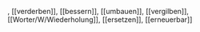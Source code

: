 , [[verderben]], [[bessern]], [[umbauen]], [[vergilben]], [[Worter/W/Wiederholung]], [[ersetzen]], [[erneuerbar]]